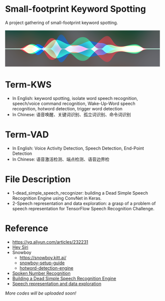 # Small-footprint Keyword Spotting
A project gathering of small-footprint keyword spotting.<br><br>
![](/hey.png)

# Term-KWS
* In English: keyword spotting, isolate word speech recognition, speech/voice command recognition, Wake-Up-Word speech recognition, hotword detection, trigger word detection
* In Chinese: 语音唤醒、关键词识别、孤立词识别、命令词识别

# Term-VAD
* In English: Voice Activity Detection, Speech Detection, End-Point Detection
* In Chinese: 语音激活检测、端点检测、语音边界检

# File Description
* 1-dead_simple_speech_recognizer: building a Dead Simple Speech Recognition Engine using ConvNet in Keras.
* 2-Speech representation and data exploration: a grasp of a problem of speech representation for TensorFlow Speech Recognition Challenge.


# Reference
* https://yq.aliyun.com/articles/232231
* [Hey Siri](https://www.leiphone.com/news/201710/IO3uxgYZyHt0AcPI.html)
* Snowboy
  * https://snowboy.kitt.ai/
  * [snowboy-setup-guide](http://blog.csdn.net/b735098742/article/details/78445981)
  * [hotword-detection-engine](https://www.wandianshenme.com/play/smart-speaker-hotword-detection-engine-snowboy-setup-guide/)
* [Spoken Number Recognition](https://github.com/RichardLiuLiu/Spoken_Number_Recognition)
* [Building a Dead Simple Speech Recognition Engine](https://blog.manash.me/building-a-dead-simple-word-recognition-engine-using-convnet-in-keras-25e72c19c12b)
* [Speech representation and data exploration](https://www.kaggle.com/davids1992/speech-representation-and-data-exploration)

*More codes will be uploaded soon!*
